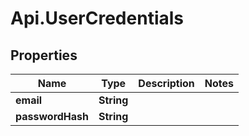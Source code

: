 # Api.UserCredentials

## Properties

Name | Type | Description | Notes
------------ | ------------- | ------------- | -------------
**email** | **String** |  | 
**passwordHash** | **String** |  | 


